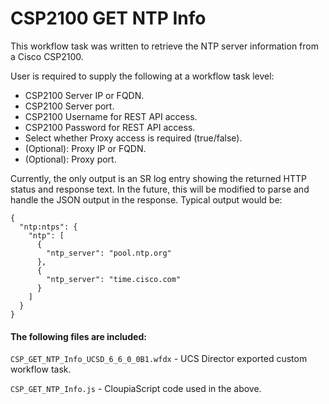 # CSP2100 GET NTP Info

This workflow task was written to retrieve the NTP server information from a Cisco CSP2100.

User is required to supply the following at a workflow task level:

* CSP2100 Server IP or FQDN.
* CSP2100 Server port.
* CSP2100 Username for REST API access.
* CSP2100 Password for REST API access.
* Select whether Proxy access is required (true/false).
* (Optional): Proxy IP or FQDN.
* (Optional): Proxy port.

Currently, the only output is an SR log entry showing the returned HTTP status and response text. In the future, this will be modified to parse and handle the JSON output in the response. Typical output would be:

```
{
  "ntp:ntps": {
    "ntp": [
      {
        "ntp_server": "pool.ntp.org"
      },
      {
        "ntp_server": "time.cisco.com"
      }
    ]
  }
}
```

#### The following files are included:

```CSP_GET_NTP_Info_UCSD_6_6_0_0B1.wfdx``` - UCS Director exported custom workflow task.

```CSP_GET_NTP_Info.js``` - CloupiaScript code used in the above.

